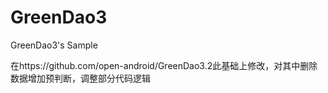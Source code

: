 # GreenDao3
GreenDao3's Sample

在https://github.com/open-android/GreenDao3.2此基础上修改，对其中删除数据增加预判断，调整部分代码逻辑
